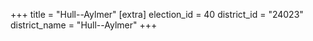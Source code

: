 +++
title = "Hull--Aylmer"
[extra]
election_id = 40
district_id = "24023"
district_name = "Hull--Aylmer"
+++
